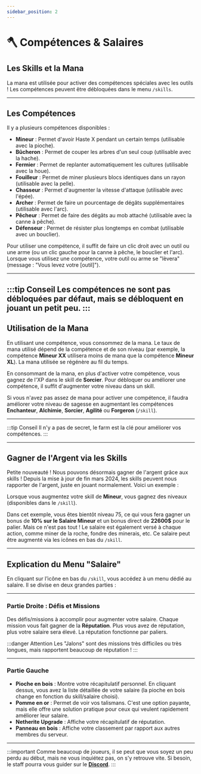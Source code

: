 ```yaml
---
sidebar_position: 2
---
```


# 🪓 Compétences & Salaires

## Les Skills et la Mana

La mana est utilisée pour activer des compétences spéciales avec les outils ! Les compétences peuvent être débloquées dans le menu `/skills`.

---

## Les Compétences

Il y a plusieurs compétences disponibles :

- **Mineur** : Permet d'avoir Haste X pendant un certain temps (utilisable avec la pioche).
- **Bûcheron** : Permet de couper les arbres d'un seul coup (utilisable avec la hache).
- **Fermier** : Permet de replanter automatiquement les cultures (utilisable avec la houe).
- **Fouilleur** : Permet de miner plusieurs blocs identiques dans un rayon (utilisable avec la pelle).
- **Chasseur** : Permet d'augmenter la vitesse d'attaque (utilisable avec l'épée).
- **Archer** : Permet de faire un pourcentage de dégâts supplémentaires (utilisable avec l'arc).
- **Pêcheur** : Permet de faire des dégâts au mob attaché (utilisable avec la canne à pêche).
- **Défenseur** : Permet de résister plus longtemps en combat (utilisable avec un bouclier).

Pour utiliser une compétence, il suffit de faire un clic droit avec un outil ou une arme (ou un clic gauche pour la canne à pêche, le bouclier et l'arc). Lorsque vous utilisez une compétence, votre outil ou arme se "lèvera" (message : "Vous levez votre [outil]").

---

:::tip Conseil
Les compétences ne sont pas débloquées par défaut, mais se débloquent en jouant un petit peu.
:::
---

## Utilisation de la Mana

En utilisant une compétence, vous consommez de la mana. Le taux de mana utilisé dépend de la compétence et de son niveau (par exemple, la compétence **Mineur XX** utilisera moins de mana que la compétence **Mineur XL**). La mana utilisée se régénère au fil du temps.

En consommant de la mana, en plus d'activer votre compétence, vous gagnez de l'XP dans le skill de **Sorcier**. Pour débloquer ou améliorer une compétence, il suffit d'augmenter votre niveau dans un skill.

Si vous n'avez pas assez de mana pour activer une compétence, il faudra améliorer votre niveau de sagesse en augmentant les compétences **Enchanteur**, **Alchimie**, **Sorcier**, **Agilité** ou **Forgeron** (`/skill`).

---

:::tip Conseil
Il n'y a pas de secret, le farm est la clé pour améliorer vos compétences.
:::

---

## Gagner de l'Argent via les Skills

Petite nouveauté ! Nous pouvons désormais gagner de l'argent grâce aux skills ! Depuis la mise à jour de fin mars 2024, les skills peuvent nous rapporter de l'argent, juste en jouant normalement. Voici un exemple :

Lorsque vous augmentez votre skill de **Mineur**, vous gagnez des niveaux (disponibles dans le `/skill`).

Dans cet exemple, vous êtes bientôt niveau 75, ce qui vous fera gagner un bonus de **10% sur le Salaire Mineur** et un bonus direct de **22600$** pour le palier. Mais ce n'est pas tout ! Le salaire est également versé à chaque action, comme miner de la roche, fondre des minerais, etc. Ce salaire peut être augmenté via les icônes en bas du `/skill`.

---

## Explication du Menu "Salaire"

En cliquant sur l’icône en bas du `/skill`, vous accédez à un menu dédié au salaire. Il se divise en deux grandes parties :

---

### Partie Droite : Défis et Missions

Des défis/missions à accomplir pour augmenter votre salaire. Chaque mission vous fait gagner de la **Réputation**. Plus vous avez de réputation, plus votre salaire sera élevé. La réputation fonctionne par paliers.

:::danger Attention
 Les "Jalons" sont des missions très difficiles ou très longues, mais rapportent beaucoup de réputation !
:::

---

### Partie Gauche

- **Pioche en bois** : Montre votre récapitulatif personnel. En cliquant dessus, vous avez la liste détaillée de votre salaire (la pioche en bois change en fonction du skill/salaire choisi).
- **Pomme en or** : Permet de voir vos talismans. C'est une option payante, mais elle offre une solution pratique pour ceux qui veulent rapidement améliorer leur salaire.
- **Netherite Upgrade** : Affiche votre récapitulatif de réputation.
- **Panneau en bois** : Affiche votre classement par rapport aux autres membres du serveur.

---

:::important
Comme beaucoup de joueurs, il se peut que vous soyez un peu perdu au début, mais ne vous inquiétez pas, on s'y retrouve vite. Si besoin, le staff pourra vous guider sur le [**Discord**](http://discord.Craftaria.fr).
:::

